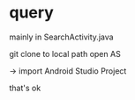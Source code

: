 # query
mainly in SearchActivity.java

git clone to local path
open AS

-> import Android Studio Project

that's ok